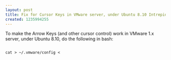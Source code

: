 ```yaml
--- 
layout: post
title: Fix for Cursor Keys in VMware server, under Ubuntu 8.10 Intrepid
created: 1235994255
---
```

To make the Arrow Keys (and other cursor control) work in VMware 1.x server, under Ubuntu 8.10, do the following in bash:

<code type="bash">
cat > ~/.vmware/config <<EOF
xkeymap.keycode.108 = 0x138 # Alt_R
xkeymap.keycode.106 = 0x135 # KP_Divide
xkeymap.keycode.104 = 0x11c # KP_Enter
xkeymap.keycode.111 = 0x148 # Up
xkeymap.keycode.116 = 0x150 # Down
xkeymap.keycode.113 = 0x14b # Left
xkeymap.keycode.114 = 0x14d # Right
xkeymap.keycode.105 = 0x11d # Control_R
xkeymap.keycode.118 = 0x152 # Insert
xkeymap.keycode.119 = 0x153 # Delete
xkeymap.keycode.110 = 0x147 # Home
xkeymap.keycode.115 = 0x14f # End
xkeymap.keycode.112 = 0x149 # Prior
xkeymap.keycode.117 = 0x151 # Next
xkeymap.keycode.78 = 0x46 # Scroll_Lock
xkeymap.keycode.127 = 0x100 # Pause
xkeymap.keycode.133 = 0x15b # Meta_L
xkeymap.keycode.134 = 0x15c # Meta_R
xkeymap.keycode.135 = 0x15d # Menu
EOF


</code>
